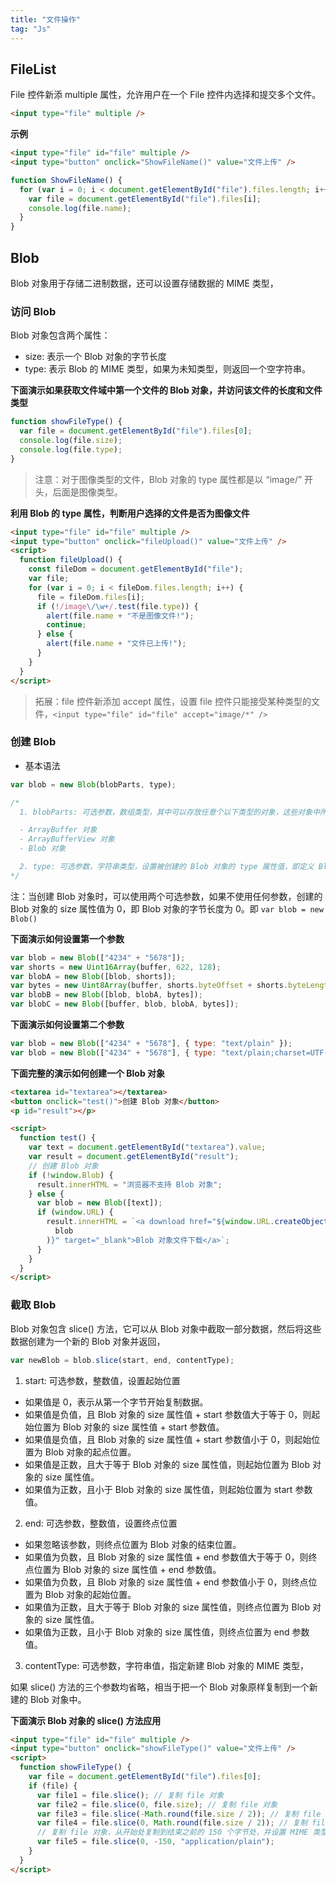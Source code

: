 ```yaml
---
title: "文件操作"
tag: "Js"
---
```


## FileList

File 控件新添 multiple 属性，允许用户在一个 File 控件内选择和提交多个文件。

```html
<input type="file" multiple />
```

**示例**

```html
<input type="file" id="file" multiple />
<input type="button" onclick="ShowFileName()" value="文件上传" />
```

```js
function ShowFileName() {
  for (var i = 0; i < document.getElementById("file").files.length; i++) {
    var file = document.getElementById("file").files[i];
    console.log(file.name);
  }
}
```

## Blob

Blob 对象用于存储二进制数据，还可以设置存储数据的 MIME 类型，

### 访问 Blob

Blob 对象包含两个属性：

- size: 表示一个 Blob 对象的字节长度
- type: 表示 Blob 的 MIME 类型，如果为未知类型，则返回一个空字符串。

**下面演示如果获取文件域中第一个文件的 Blob 对象，并访问该文件的长度和文件类型**

```js
function showFileType() {
  var file = document.getElementById("file").files[0];
  console.log(file.size);
  console.log(file.type);
}
```

> 注意：对于图像类型的文件，Blob 对象的 type 属性都是以 “image/” 开头，后面是图像类型。

**利用 Blob 的 type 属性，判断用户选择的文件是否为图像文件**

```html
<input type="file" id="file" multiple />
<input type="button" onclick="fileUpload()" value="文件上传" />
<script>
  function fileUpload() {
    const fileDom = document.getElementById("file");
    var file;
    for (var i = 0; i < fileDom.files.length; i++) {
      file = fileDom.files[i];
      if (!/image\/\w+/.test(file.type)) {
        alert(file.name + "不是图像文件!");
        continue;
      } else {
        alert(file.name + "文件已上传!");
      }
    }
  }
</script>
```

> 拓展：file 控件新添加 accept 属性，设置 file 控件只能接受某种类型的文件，`<input type="file" id="file" accept="image/*" />`

### 创建 Blob

- 基本语法

```js
var blob = new Blob(blobParts, type);

/*
  1. blobParts: 可选参数，数组类型，其中可以存放任意个以下类型的对象，这些对象中所携带的数据将被依序追加到 Blob 对象中，

  - ArrayBuffer 对象
  - ArrayBufferView 对象
  - Blob 对象

  2. type: 可选参数，字符串类型，设置被创建的 Blob 对象的 type 属性值，即定义 Blob 对象 MIME 类型。默认参数值为空字符串，表示未知类型。
*/
```

注：当创建 Blob 对象时，可以使用两个可选参数，如果不使用任何参数，创建的 Blob 对象的 size 属性值为 0，即 Blob 对象的字节长度为 0。即 `var blob = new Blob()`

**下面演示如何设置第一个参数**

```js
var blob = new Blob(["4234" + "5678"]);
var shorts = new Uint16Array(buffer, 622, 128);
var blobA = new Blob([blob, shorts]);
var bytes = new Uint8Array(buffer, shorts.byteOffset + shorts.byteLength);
var blobB = new Blob([blob, blobA, bytes]);
var blobC = new Blob([buffer, blob, blobA, bytes]);
```

**下面演示如何设置第二个参数**

```js
var blob = new Blob(["4234" + "5678"], { type: "text/plain" });
var blob = new Blob(["4234" + "5678"], { type: "text/plain;charset=UTF-8" });
```

**下面完整的演示如何创建一个 Blob 对象**

```html
<textarea id="textarea"></textarea>
<button onclick="test()">创建 Blob 对象</button>
<p id="result"></p>

<script>
  function test() {
    var text = document.getElementById("textarea").value;
    var result = document.getElementById("result");
    // 创建 Blob 对象
    if (!window.Blob) {
      result.innerHTML = "浏览器不支持 Blob 对象";
    } else {
      var blob = new Blob([text]);
      if (window.URL) {
        result.innerHTML = `<a download href="${window.URL.createObjectURL(
          blob
        )}" target="_blank">Blob 对象文件下载</a>`;
      }
    }
  }
</script>
```

### 截取 Blob

Blob 对象包含 slice() 方法，它可以从 Blob 对象中截取一部分数据，然后将这些数据创建为一个新的 Blob 对象并返回，

```js
var newBlob = blob.slice(start, end, contentType);
```

1. start: 可选参数，整数值，设置起始位置

- 如果值是 0，表示从第一个字节开始复制数据。
- 如果值是负值，且 Blob 对象的 size 属性值 + start 参数值大于等于 0，则起始位置为 Blob 对象的 size 属性值 + start 参数值。
- 如果值是负值，且 Blob 对象的 size 属性值 + start 参数值小于 0，则起始位置为 Blob 对象的起点位置。
- 如果值是正数，且大于等于 Blob 对象的 size 属性值，则起始位置为 Blob 对象的 size 属性值。
- 如果值为正数，且小于 Blob 对象的 size 属性值，则起始位置为 start 参数值。

2. end: 可选参数，整数值，设置终点位置

- 如果忽略该参数，则终点位置为 Blob 对象的结束位置。
- 如果值为负数，且 Blob 对象的 size 属性值 + end 参数值大于等于 0，则终点位置为 Blob 对象的 size 属性值 + end 参数值。
- 如果值为负数，且 Blob 对象的 size 属性值 + end 参数值小于 0，则终点位置为 Blob 对象的起始位置。
- 如果值为正数，且大于等于 Blob 对象的 size 属性值，则终点位置为 Blob 对象的 size 属性值。
- 如果值为正数，且小于 Blob 对象的 size 属性值，则终点位置为 end 参数值。

3. contentType: 可选参数，字符串值，指定新建 Blob 对象的 MIME 类型，

如果 slice() 方法的三个参数均省略，相当于把一个 Blob 对象原样复制到一个新建的 Blob 对象中。

**下面演示 Blob 对象的 slice() 方法应用**

```html
<input type="file" id="file" multiple />
<input type="button" onclick="showFileType()" value="文件上传" />
<script>
  function showFileType() {
    var file = document.getElementById("file").files[0];
    if (file) {
      var file1 = file.slice(); // 复制 file 对象
      var file2 = file.slice(0, file.size); // 复制 file 对象
      var file3 = file.slice(-Math.round(file.size / 2)); // 复制 file 对象的后半部分
      var file4 = file.slice(0, Math.round(file.size / 2)); // 复制 file 对象的前半部分
      // 复制 file 对象，从开始处复制到结束之前的 150 个字节处，并设置 MIME 类型
      var file5 = file.slice(0, -150, "application/plain");
    }
  }
</script>
```
